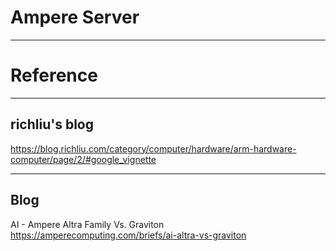 # Ampere Server



--- 
# Reference

---
## richliu's blog
https://blog.richliu.com/category/computer/hardware/arm-hardware-computer/page/2/#google_vignette

---
## Blog
AI - Ampere Altra Family Vs. Graviton
https://amperecomputing.com/briefs/ai-altra-vs-graviton



